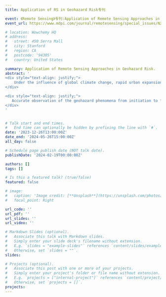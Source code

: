```yaml
---
title: Application of RS in Geohazard Risk专刊

event: 《Remote Sensing》专刊:Application of Remote Sensing Approaches in Geohazard Risk
event_url: https://www.mdpi.com/journal/remotesensing/special_issues/N216U627PD

# location: Wowchemy HQ
# address:
#   street: 450 Serra Mall
#   city: Stanford
#   region: CA
#   postcode: '94305'
#   country: United States

summary: Application of Remote Sensing Approaches in Geohazard Risk.
abstract: '
<div style="text-align: justify;">
    Under the influence of global climate change, rapid urban expansion, and drastic human activities, geological hazards, including landslides, debris flow, and subsidence, occur frequently every year around the world. Numerous geological disasters pose a great threat to human life and property safety, especially in less developed regions. Carrying out the risk study of geological disasters is considered as an effective method to reduce the losses.<br>
</div>

<div style="text-align: justify;">
   Accurate observation of the geohazard phenomena from initiation to failure is the premise for risk analysis and prediction. Traditional ground-based monitoring techniques can directly observe various phenomena of geological hazards, but the high cost and sparse spatial distribution limit their application on the regional scale and in fine evaluations. In recent years, remote sensing methods, such as radar interferometry, UAVs, LiDAR, etc., have been widely used. These advanced approaches make significant contributions to various steps of geological disaster risk prevention, including detection, monitoring, and early warning.<br>
</div>
'


# Talk start and end times.
#   End time can optionally be hidden by prefixing the line with `#`.
date: '2023-12-26T13:00:00Z'
date_end: '2024-05-26T15:00:00Z'
all_day: false

# Schedule page publish date (NOT talk date).
publishDate: '2024-02-19T00:00:00Z'

authors: []
tags: []

# Is this a featured talk? (true/false)
featured: false

# image:
#   caption: 'Image credit: [**Unsplash**](https://unsplash.com/photos/bzdhc5b3Bxs)'
#   focal_point: Right

url_code: ''
url_pdf: ''
url_slides: ''
url_video: ''

# Markdown Slides (optional).
#   Associate this talk with Markdown slides.
#   Simply enter your slide deck's filename without extension.
#   E.g. `slides = "example-slides"` references `content/slides/example-slides.md`.
#   Otherwise, set `slides = ""`.
slides:

# Projects (optional).
#   Associate this post with one or more of your projects.
#   Simply enter your project's folder or file name without extension.
#   E.g. `projects = ["internal-project"]` references `content/project/deep-learning/index.md`.
#   Otherwise, set `projects = []`.
projects:
---
```


